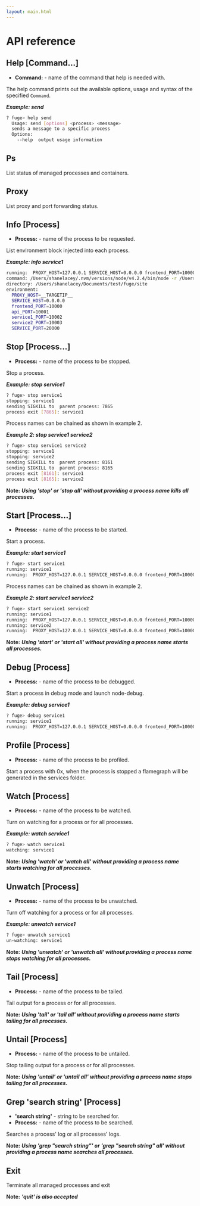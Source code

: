 ```yaml
---
layout: main.html
---
```


# API reference

## Help [Command...]
- __Command:__ - name of the command that help is needed with. 

The help command prints out the available options, usage and syntax of the specified `Command`.

___Example: send___
```bash
? fuge> help send
  Usage: send [options] <process> <message>
  sends a message to a specific process
  Options:
    --help  output usage information
```

## Ps
List status of managed processes and containers.

## Proxy
List proxy and port forwarding status.

## Info [Process]
- __Process:__ - name of the process to be requested.

List environment block injected into each process.

___Example: info service1___
```bash
running:  PROXY_HOST=127.0.0.1 SERVICE_HOST=0.0.0.0 frontend_PORT=10000 api_PORT=10001 service1_PORT=10002 service2_PORT=10003 SERVICE_PORT=20000  exec /Users/shanelacey/.nvm/versions/node/v4.2.4/bin/node -r /Users/shanelacey/Documents/fuge/fuge.js index.js
command: /Users/shanelacey/.nvm/versions/node/v4.2.4/bin/node -r /Users/shanelacey/Documents/fuge/fuge.js index.js
directory: /Users/shanelacey/Documents/test/fuge/site
environment:
  PROXY_HOST=__TARGETIP__
  SERVICE_HOST=0.0.0.0
  frontend_PORT=10000
  api_PORT=10001
  service1_PORT=10002
  service2_PORT=10003
  SERVICE_PORT=20000
```

## Stop [Process...]
- __Process:__ - name of the process to be stopped.

Stop a process.

___Example: stop service1___
```bash
? fuge> stop service1
stopping: service1
sending SIGKILL to  parent process: 7865
process exit [7865]: service1
```

Process names can be chained as shown in example 2.

___Example 2: stop service1 service2___
```bash
? fuge> stop service1 service2
stopping: service1
stopping: service2
sending SIGKILL to  parent process: 8161
sending SIGKILL to  parent process: 8165
process exit [8161]: service1
process exit [8165]: service2
```

__Note:__ ___Using 'stop' or 'stop all' without providing a process name kills all processes.___

## Start [Process...]
- __Process:__ - name of the process to be started.

Start a process.

___Example: start service1___
```bash
? fuge> start service1
running: service1
running:  PROXY_HOST=127.0.0.1 SERVICE_HOST=0.0.0.0 frontend_PORT=10000 api_PORT=10001 service1_PORT=10002 service2_PORT=10003 SERVICE_PORT=20002  exec /Users/shanelacey/.nvm/versions/node/v4.2.4/bin/node -r /Users/shanelacey/Documents/fuge/fuge.js service.js
```

Process names can be chained as shown in example 2.

___Example 2: start service1 service2___
```bash
? fuge> start service1 service2
running: service1
running:  PROXY_HOST=127.0.0.1 SERVICE_HOST=0.0.0.0 frontend_PORT=10000 api_PORT=10001 service1_PORT=10002 service2_PORT=10003 SERVICE_PORT=20002  exec /Users/shanelacey/.nvm/versions/node/v4.2.4/bin/node -r /Users/shanelacey/Documents/fuge/fuge.js service.js
running: service2
running:  PROXY_HOST=127.0.0.1 SERVICE_HOST=0.0.0.0 frontend_PORT=10000 api_PORT=10001 service1_PORT=10002 service2_PORT=10003 SERVICE_PORT=20003  exec /Users/shanelacey/.nvm/versions/node/v4.2.4/bin/node -r /Users/shanelacey/Documents/fuge/fuge.js service.js
```

__Note:__ ___Using 'start' or 'start all' without providing a process name starts all processes.___

## Debug [Process]
- __Process:__ - name of the process to be debugged.

Start a process in debug mode and launch node-debug.

___Example: debug service1___
```bash
? fuge> debug service1
running: service1
running:  PROXY_HOST=127.0.0.1 SERVICE_HOST=0.0.0.0 frontend_PORT=10000 api_PORT=10001 service1_PORT=10002 service2_PORT=10003 SERVICE_PORT=20002  exec node-debug -d 5858 -p 8080 service.js
```

## Profile [Process]
- __Process:__ - name of the process to be profiled.

Start a process with 0x, when the process is stopped a flamegraph will be generated in the services folder.

## Watch [Process]
- __Process:__ - name of the process to be watched.

Turn on watching for a process or for all processes.

___Example: watch service1___
```bash
? fuge> watch service1
watching: service1
```

__Note:__ ___Using 'watch' or 'watch all' without providing a process name starts watching for all processes.___

## Unwatch [Process]
- __Process:__ - name of the process to be unwatched.

Turn off watching for a process or for all processes.

___Example: unwatch service1___
```bash
? fuge> unwatch service1
un-watching: service1
```

__Note:__ ___Using 'unwatch' or 'unwatch all' without providing a process name stops watching for all processes.___

## Tail [Process]
- __Process:__ - name of the process to be tailed.

Tail output for a process or for all processes.

__Note:__ ___Using 'tail' or 'tail all' without providing a process name starts tailing for all processes.___

## Untail [Process]
- __Process:__ - name of the process to be untailed.

Stop tailing output for a process or for all processes.

__Note:__ ___Using 'untail' or 'untail all' without providing a process name stops tailing for all processes.___

## Grep 'search string' [Process]
- __'search string'__ - string to be searched for.
- __Process:__ - name of the process to be searched.

Searches a process' log or all processes' logs.

__Note:__ ___Using 'grep "search string"' or 'grep "search string" all' without providing a process name searches all processes.___

## Exit
Terminate all managed processes and exit

__Note:__ ___'quit' is also accepted___